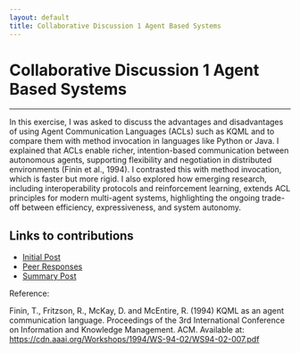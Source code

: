 ```yaml
---
layout: default
title: Collaborative Discussion 1 Agent Based Systems
---
```

# Collaborative Discussion 1 Agent Based Systems

---

In this exercise, I was asked to discuss the advantages and disadvantages of using Agent Communication Languages (ACLs) such as KQML and to compare them with method invocation in languages like Python or Java. I explained that ACLs enable richer, intention-based communication between autonomous agents, supporting flexibility and negotiation in distributed environments (Finin et al., 1994). I contrasted this with method invocation, which is faster but more rigid. I also explored how emerging research, including interoperability protocols and reinforcement learning, extends ACL principles for modern multi-agent systems, highlighting the ongoing trade-off between efficiency, expressiveness, and system autonomy.


## Links to contributions

- <a href="pdf/Initial post discussion 1.pdf" target="_blank" rel="noopener noreferrer">Initial Post</a>
- <a href="pdf/Peer Response discussion 1.pdf" target="_blank" rel="noopener noreferrer">Peer Responses</a>
- <a href="pdf/Summary post discussion 1.pdf" target="_blank" rel="noopener noreferrer">Summary Post</a>


Reference: 

Finin, T., Fritzson, R., McKay, D. and McEntire, R. (1994) KQML as an agent communication language. Proceedings of the 3rd International Conference on Information and Knowledge Management. ACM. Available at: https://cdn.aaai.org/Workshops/1994/WS-94-02/WS94-02-007.pdf

<style>
  .back-button {
    display: inline-block;
    background-color: white;
    color: #006699;
    text-decoration: none;
    padding: 5px 10px; /* Reduced padding for a smaller button */
    font-size: 12px; /* Smaller font size */
    border: 1px solid #006699; /* Thinner border */
    border-radius: 5px;
    cursor: pointer;
    transition: background-color 0.3s, color 0.3s;
    margin: 15px 0; /* Adds space above and below the button */
  }
  .back-button:hover {
    background-color: #006699;
    color: white;
 }
</style>
